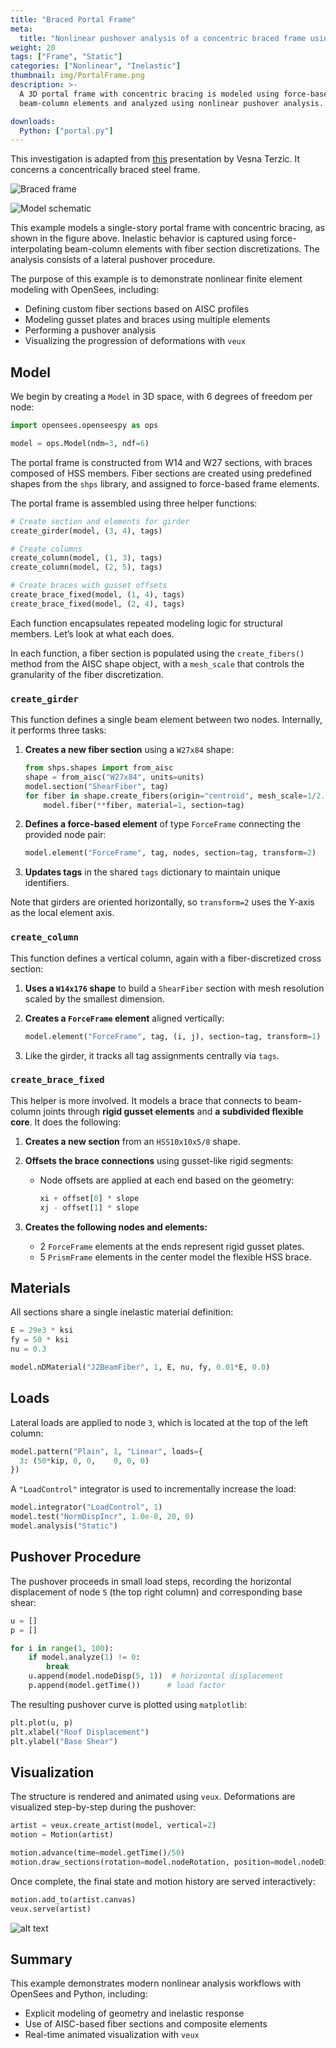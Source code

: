 ```yaml
---
title: "Braced Portal Frame"
meta:
  title: "Nonlinear pushover analysis of a concentric braced frame using force-based elements"
weight: 20
tags: ["Frame", "Static"]
categories: ["Nonlinear", "Inelastic"]
thumbnail: img/PortalFrame.png
description: >-
  A 3D portal frame with concentric bracing is modeled using force-based
  beam-column elements and analyzed using nonlinear pushover analysis.

downloads:
  Python: ["portal.py"]
---
```



<!-- 
T1 = 0.1784712686027824 s
T2 = 0.10228366994425726 s 
-->

This investigation is adapted from <a rel="nofollow" href="https://opensees.berkeley.edu/wiki/images/d/de/ModelingSCBF.pdf">this</a> presentation by Vesna Terzic.
It concerns a concentrically braced steel frame.


![Braced frame](img/portal.png)


![Model schematic](img/nodes.png)


This example models a single-story portal frame with concentric bracing, as shown in the figure above. 
Inelastic behavior is captured using force-interpolating beam-column elements with fiber section discretizations. 
The analysis consists of a lateral pushover procedure.

The purpose of this example is to demonstrate nonlinear finite element modeling with OpenSees, including:

- Defining custom fiber sections based on AISC profiles
- Modeling gusset plates and braces using multiple elements
- Performing a pushover analysis
- Visualizing the progression of deformations with `veux`

## Model

We begin by creating a `Model` in 3D space, with 6 degrees of freedom per node:

```python
import opensees.openseespy as ops

model = ops.Model(ndm=3, ndf=6)
```

The portal frame is constructed from W14 and W27 sections, with braces composed of HSS members.
Fiber sections are created using predefined shapes from the `shps` library, and assigned to
force-based frame elements.

The portal frame is assembled using three helper functions:

```python
# Create section and elements for girder
create_girder(model, (3, 4), tags)

# Create columns
create_column(model, (1, 3), tags)
create_column(model, (2, 5), tags)

# Create braces with gusset offsets
create_brace_fixed(model, (1, 4), tags)
create_brace_fixed(model, (2, 4), tags)
```

Each function encapsulates repeated modeling logic for structural members. 
Let’s look at what each does.

In each function, a fiber section is populated using the `create_fibers()` method from the AISC shape object,
with a `mesh_scale` that controls the granularity of the fiber discretization.

### `create_girder`

This function defines a single beam element between two nodes. Internally, it performs three tasks:

1. **Creates a new fiber section** using a `W27x84` shape:
   ```python
   from shps.shapes import from_aisc
   shape = from_aisc("W27x84", units=units)
   model.section("ShearFiber", tag)
   for fiber in shape.create_fibers(origin="centroid", mesh_scale=1/2.5):
       model.fiber(**fiber, material=1, section=tag)
   ```

2. **Defines a force-based element** of type `ForceFrame` connecting the provided node pair:
   ```python
   model.element("ForceFrame", tag, nodes, section=tag, transform=2)
   ```

3. **Updates tags** in the shared `tags` dictionary to maintain unique identifiers.


Note that girders are oriented horizontally, so `transform=2` uses the Y-axis as the local element axis.


### `create_column`

This function defines a vertical column, again with a fiber-discretized cross section:

1. **Uses a `W14x176` shape** to build a `ShearFiber` section with mesh resolution scaled by the smallest dimension.

2. **Creates a `ForceFrame` element** aligned vertically:
   ```python
   model.element("ForceFrame", tag, (i, j), section=tag, transform=1)
   ```

3. Like the girder, it tracks all tag assignments centrally via `tags`.


### `create_brace_fixed`

This helper is more involved. It models a brace that connects to beam-column joints through **rigid gusset elements** and **a subdivided flexible core**. It does the following:

1. **Creates a new section** from an `HSS10x10x5/8` shape.

2. **Offsets the brace connections** using gusset-like rigid segments:
   - Node offsets are applied at each end based on the geometry:
     ```python
     xi + offset[0] * slope
     xj - offset[1] * slope
     ```

3. **Creates the following nodes and elements:**

   - 2 `ForceFrame` elements at the ends represent rigid gusset plates.
   - 5 `PrismFrame` elements in the center model the flexible HSS brace.


## Materials

All sections share a single inelastic material definition:

```python
E = 29e3 * ksi
fy = 50 * ksi
nu = 0.3

model.nDMaterial("J2BeamFiber", 1, E, nu, fy, 0.01*E, 0.0)
```

## Loads

Lateral loads are applied to node `3`, which is located at the top of the left column:

```python
model.pattern("Plain", 1, "Linear", loads={
  3: (50*kip, 0, 0,    0, 0, 0)
})
```

A `"LoadControl"` integrator is used to incrementally increase the load:

```python
model.integrator("LoadControl", 1)
model.test("NormDispIncr", 1.0e-8, 20, 0)
model.analysis("Static")
```

## Pushover Procedure

The pushover proceeds in small load steps, recording the horizontal displacement
of node `5` (the top right column) and corresponding base shear:

```python
u = []
p = []

for i in range(1, 100):
    if model.analyze(1) != 0:
        break
    u.append(model.nodeDisp(5, 1))  # horizontal displacement
    p.append(model.getTime())      # load factor
```

The resulting pushover curve is plotted using `matplotlib`:

```python
plt.plot(u, p)
plt.xlabel("Roof Displacement")
plt.ylabel("Base Shear")
```

## Visualization

The structure is rendered and animated using `veux`. Deformations are visualized
step-by-step during the pushover:

```python
artist = veux.create_artist(model, vertical=2)
motion = Motion(artist)

motion.advance(time=model.getTime()/50)
motion.draw_sections(rotation=model.nodeRotation, position=model.nodeDisp)
```

Once complete, the final state and motion history are served interactively:

```python
motion.add_to(artist.canvas)
veux.serve(artist)
```

![alt text](img/braced-portal.png)

## Summary

This example demonstrates modern nonlinear analysis workflows with OpenSees and Python,
including:
- Explicit modeling of geometry and inelastic response
- Use of AISC-based fiber sections and composite elements
- Real-time animated visualization with `veux`



